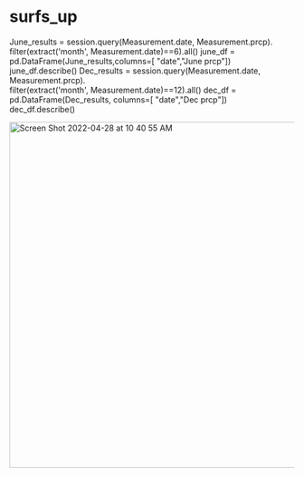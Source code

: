 # surfs_up
June_results = session.query(Measurement.date, Measurement.prcp).\
    filter(extract('month', Measurement.date)==6).all()
june_df = pd.DataFrame(June_results,columns=[ "date","June prcp"])
june_df.describe()
Dec_results = session.query(Measurement.date, Measurement.prcp).\
    filter(extract('month', Measurement.date)==12).all()
dec_df = pd.DataFrame(Dec_results, columns=[ "date","Dec prcp"])
dec_df.describe()

<img width="610" alt="Screen Shot 2022-04-28 at 10 40 55 AM" src="https://user-images.githubusercontent.com/100738688/165778426-fd74fa92-b01b-40c2-a9d4-6970be922f56.png">

